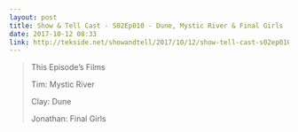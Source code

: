 ```yaml
---
layout: post
title: Show & Tell Cast - S02Ep010 - Dune, Mystic River & Final Girls
date: 2017-10-12 08:33
link: http://tekside.net/showandtell/2017/10/12/show-tell-cast-s02ep010-dune-mystic-river-final-girls
---
```


> This Episode’s Films
> 
> Tim: Mystic River
> 
> Clay: Dune
> 
> Jonathan: Final Girls

​
